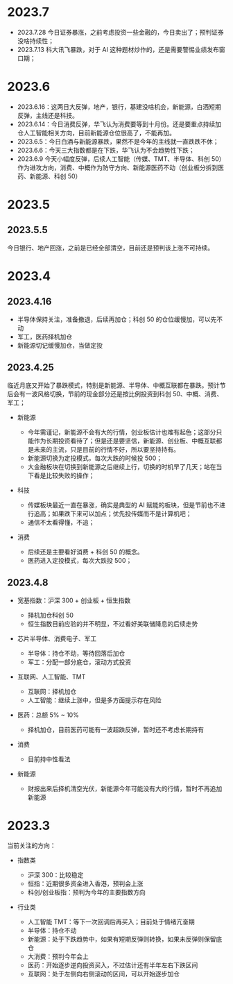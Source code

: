 # 2023.7

- 2023.7.28 今日证券暴涨，之前考虑投资一些金融的，今日卖出了；预判证券没啥持续性；
- 2023.7.13 科大讯飞暴跌，对于 AI 这种题材炒作的，还是需要警惕业绩发布窗口期；

# 2023.6

- 2023.6.16：这两日大反弹，地产，银行，基建没啥机会，新能源，白酒短期反弹，主线还是科技。
- 2023.6.14：今日消费反弹，华飞认为消费要等到十月份。还是要重点持续加仓人工智能相关方向，目前新能源仓位很高了，不能再加。
- 2023.6.5：今日白酒与新能源暴跌，果然不是今年的主线就一直跌跌不休；
- 2023.6.6：今天三大指数都是在下跌，华飞认为不会趋势性下跌；
- 2023.6.9 今天小幅度反弹，后续人工智能（传媒、TMT、半导体、科创 50）作为进攻方向，消费、中概作为防守方向、新能源医药不动（创业板分拆到医药、新能源、科创 50）

# 2023.5

## 2023.5.5

今日银行、地产回涨，之前是已经全部清空，目前还是预判该上涨不可持续。

# 2023.4

## 2023.4.16

- 半导体保持关注，准备撤退，后续再加仓；科创 50 的仓位缓慢加，可以先不动
- 军工，医药择机加仓
- 新能源切记缓慢加仓，当做定投

## 2023.4.25

临近月底又开始了暴跌模式，特别是新能源、半导体、中概互联都在暴跌。预计节后会有一波风格切换，节前的现金部分还是按比例投资到科创 50、中概、消费、军工；

- 新能源

  - 今年需谨记，新能源不会有大的行情，创业板估计也难有起色；这部分只能作为长期投资看待了；但是还是要坚信，新能源、创业板、中概互联都是未来的主流，只是目前的行情不好，所以要坚持持有。
  - 新能源切换为定投模式，每次大跌的时候投 500；
  - 大金融板块在切换到新能源之后继续上行，切换的时机早了几天；站在当下看是比较失败的操作；

- 科技

  - 传媒板块最近一直在暴涨，确实是典型的 AI 赋能的板块，但是节前也不进行追高；如果跌下来可以加点；优先投传媒而不是计算机吧；
  - 通信不太看得懂，不追；

- 消费

  - 后续还是主要看好消费 + 科创 50 的概念。
  - 医药进入定投模式，每次大跌投 500；

## 2023.4.8

- 宽基指数：沪深 300 + 创业板 + 恒生指数

  - 择机加仓科创 50
  - 恒生指数目前应验的并不明显，不过看好美联储降息的后续走势

- 芯片半导体、消费电子、军工

  - 半导体：持仓不动，等待回落后加仓
  - 军工：分配一部分底仓，滚动方式投资

- 互联网、人工智能、TMT

  - 互联网：择机加仓
  - 人工智能：继续上涨中，但是多方面提示存在风险

- 医药：总额 5% ~ 10%

  - 择机加仓，目前医药可能有一波超跌反弹，暂时还不考虑长期持有

- 消费

  - 目前持中性看法

- 新能源

  - 财报出来后择机清空光伏，新能源今年可能没有大的行情，暂时不再追加新能源

# 2023.3

当前关注的方向：

- 指数类

  - 沪深 300：比较稳定
  - 恒指：近期很多资金进入香港，预判会上涨
  - 科创/创业板指：预判为今年的主要指数方向

- 行业类

  - 人工智能 TMT：等下一次回调后再买入；目前处于情绪亢奋期
  - 半导体：持仓不动
  - 新能源：处于下跌趋势中，如果有短期反弹则转换，如果未反弹则保留底仓
  - 大消费：预判今年会上
  - 医药：开始逐步逆向投资买入，不过估计还有半年左右下跌区间
  - 互联网：处于左侧向右侧滚动的区间，可以开始逐步加仓
